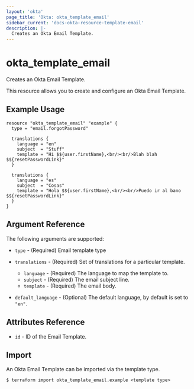 ```yaml
---
layout: 'okta'
page_title: 'Okta: okta_template_email'
sidebar_current: 'docs-okta-resource-template-email'
description: |-
  Creates an Okta Email Template.
---
```


# okta_template_email

Creates an Okta Email Template.

This resource allows you to create and configure an Okta Email Template.

## Example Usage

```hcl
resource "okta_template_email" "example" {
  type = "email.forgotPassword"

  translations {
    language = "en"
    subject  = "Stuff"
    template = "Hi $${user.firstName},<br/><br/>Blah blah $${resetPasswordLink}"
  }

  translations {
    language = "es"
    subject  = "Cosas"
    template = "Hola $${user.firstName},<br/><br/>Puedo ir al bano $${resetPasswordLink}"
  }
}
```

## Argument Reference

The following arguments are supported:

- `type` - (Required) Email template type

- `translations` - (Required) Set of translations for a particular template.

  - `language` - (Required) The language to map the template to.
  - `subject` - (Required) The email subject line.
  - `template` - (Required) The email body.

- `default_language` - (Optional) The default language, by default is set to `"en"`.

## Attributes Reference

- `id` - ID of the Email Template.

## Import

An Okta Email Template can be imported via the template type.

```
$ terraform import okta_template_email.example <template type>
```
